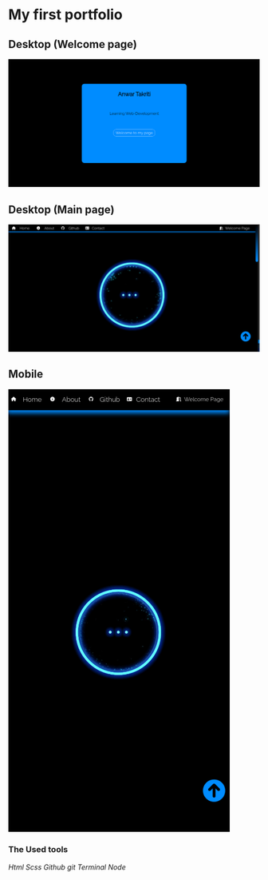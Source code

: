 # My first portfolio 
## Desktop (Welcome page)
![Desktop](./src/images/readme-wlc-page.png)
## Desktop (Main page)
![Desktop](./src/images/readme-desktop.png)
## Mobile
![Mobile](./src/images/mobile.png)

### The Used tools
_Html_
_Scss_
_Github_
_git_
_Terminal_
_Node_ 
